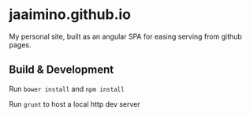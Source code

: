 # jaaimino.github.io

My personal site, built as an angular SPA for easing serving from github pages.

## Build & Development ##

Run `bower install` and `npm install`

Run `grunt` to host a local http dev server
